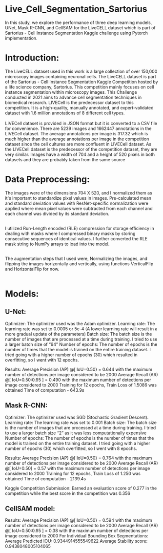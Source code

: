 # Live_Cell_Segmentation_Sartorius
In this study, we explore the performance of three deep learning models, UNet, Mask R-CNN, and CellSAM for the LiveCELL dataset which is part of Sartorius - Cell Instance Segmentation Kaggle challenge using Pytorch implementation. 

# Introduction:
The LiveCELL dataset used in this work is a large collection of over 150,000 microscopy images containing neuronal cells. The LiveCELL dataset is part of the Sartorius - Cell Instance Segmentation Kaggle Competition hosted by a life science company, Sartorius. This competition mainly focuses on cell instance segmentation within microscopy images. This Challenge conducted in 2021 aims to advance cell segmentation techniques in biomedical research. 
LIVECell is the predecessor dataset to this competition. It is a high-quality, manually annotated, and expert-validated dataset with 1.6 million annotations of 8 different cell types.<br/><br/> LIVECell dataset is provided in JSON format but it is converted to a CSV file for convenience. 
There are 5239 images and 1662447 annotations in the LIVECell dataset. The average annotations per image is 317.32 which is much higher than the average annotations per image in the competition dataset since the cell cultures are more confluent in LIVECell dataset.
As the LIVECell dataset is the predecessor of the competition dataset, they are very similar. Images have a width of 704 and a height of 520 pixels in both datasets and they are probably taken from the same source

# Data Preprocessing:  

The images were of the dimensions 704 X 520, and I  normalized them as it's important to standardize pixel values in images. Pre-calculated mean and standard deviation values with ResNet-specific normalization were applied where mean pixel values were subtracted from each channel and each channel was divided by its standard deviation. <br/><br/>

I utilized Run-Length encoded (RLE) compression for storage efficiency in dealing with masks where I compressed binary masks by storing consecutive sequences of identical values. I further converted the RLE mask string to NumPy arrays to load into the model.<br/><br/>

The augmentation steps that I used were, Normalizing the images, and flipping the images horizontally and vertically, using functions VerticalFlip and HorizontalFlip for now. <br/><br/>

# Models:

## U-Net:

Optimizer: The optimizer used was the Adam optimizer. 
Learning rate: The learning rate was set to 0.0005 or 5e-4 (A lower learning rate will result in a more gradual update of the parameters)
Batch size: The batch size is the number of images that are processed at a time during training. I tried to use a larger batch size of “64” 
Number of epochs: The number of epochs is the number of times that the model is trained on the entire training dataset. I tried going with a higher number of epochs (30)  which resulted in overfitting, so I went with 12 epochs. 

Results: 
Average Precision (AP) @[ IoU=0.50} = 0.644 with the maximum number of detections per image considered to be 2000 
Average Recall (AR) @[ IoU=0.50:0.95 ] = 0.490 with the maximum number of detections per image considered to 2000 
Training for 12 epochs, Train Loss of 1.5086 was obtained
Time of computation - 643.9s

## Mask R-CNN:

Optimizer: The optimizer used was SGD (Stochastic Gradient Descent). 
Learning rate: The learning rate was set to 0.001 
Batch size: The batch size is the number of images that are processed at a time during training. I tried to use a larger batch size “2” as it was less computationally expensive 
Number of epochs: The number of epochs is the number of times that the model is trained on the entire training dataset. I tried going with a higher number of epochs (30)  which overfitted, so I went with 8 epochs. 

Results: 
Average Precision (AP) @[ IoU=0.50} = 0.764 with the maximum number of detections per image considered to be 2000 
Average Recall (AR) @[ IoU=0.50] = 0.57 with the maximum number of detections per image considered to 2000 
Training for 12 epochs, Train Loss of 1.250 was obtained
Time of computation - 2139.4s  

Kaggle Competition Submission:
Earned an evaluation score of 0.277 in the competition while the best score in the competition was 0.356

## CellSAM model:

Results:
Average Precision (AP) @[ IoU=0.50} = 0.594 with the maximum number of detections per image considered to be 2000 
Average Recall (AR) @[ IoU=0.50:0.95 ] = 0.38 with the maximum number of detections per image considered to 2000 
For Individual Bounding Box Segmentations:
Average Predicted IOU:  0.9344914555549622
Average Stability score:  0.9438048005104065

